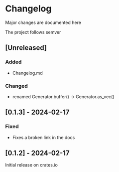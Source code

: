 # Changelog

Major changes are documented here

The project follows semver

## [Unreleased]

### Added

- Changelog.md

### Changed

- renamed Generator.buffer() -> Generator.as_vec()

## [0.1.3] - 2024-02-17

### Fixed

- Fixes a broken link in the docs

## [0.1.2] - 2024-02-17

Initial release on crates.io